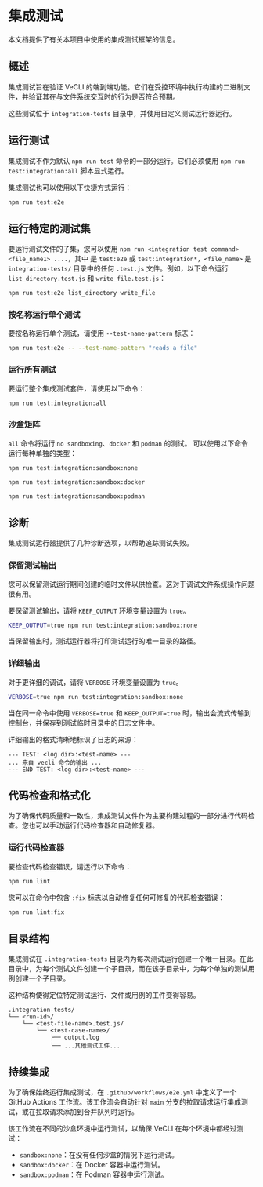 # 集成测试

本文档提供了有关本项目中使用的集成测试框架的信息。

## 概述

集成测试旨在验证 VeCLI 的端到端功能。它们在受控环境中执行构建的二进制文件，并验证其在与文件系统交互时的行为是否符合预期。

这些测试位于 `integration-tests` 目录中，并使用自定义测试运行器运行。

## 运行测试

集成测试不作为默认 `npm run test` 命令的一部分运行。它们必须使用 `npm run test:integration:all` 脚本显式运行。

集成测试也可以使用以下快捷方式运行：

```bash
npm run test:e2e
```

## 运行特定的测试集

要运行测试文件的子集，您可以使用 `npm run <integration test command> <file_name1> ....`，其中 <integration test command> 是 `test:e2e` 或 `test:integration*`，`<file_name>` 是 `integration-tests/` 目录中的任何 `.test.js` 文件。例如，以下命令运行 `list_directory.test.js` 和 `write_file.test.js`：

```bash
npm run test:e2e list_directory write_file
```

### 按名称运行单个测试

要按名称运行单个测试，请使用 `--test-name-pattern` 标志：

```bash
npm run test:e2e -- --test-name-pattern "reads a file"
```

### 运行所有测试

要运行整个集成测试套件，请使用以下命令：

```bash
npm run test:integration:all
```

### 沙盒矩阵

`all` 命令将运行 `no sandboxing`、`docker` 和 `podman` 的测试。
可以使用以下命令运行每种单独的类型：

```bash
npm run test:integration:sandbox:none
```

```bash
npm run test:integration:sandbox:docker
```

```bash
npm run test:integration:sandbox:podman
```

## 诊断

集成测试运行器提供了几种诊断选项，以帮助追踪测试失败。

### 保留测试输出

您可以保留测试运行期间创建的临时文件以供检查。这对于调试文件系统操作问题很有用。

要保留测试输出，请将 `KEEP_OUTPUT` 环境变量设置为 `true`。

```bash
KEEP_OUTPUT=true npm run test:integration:sandbox:none
```

当保留输出时，测试运行器将打印测试运行的唯一目录的路径。

### 详细输出

对于更详细的调试，请将 `VERBOSE` 环境变量设置为 `true`。

```bash
VERBOSE=true npm run test:integration:sandbox:none
```

当在同一命令中使用 `VERBOSE=true` 和 `KEEP_OUTPUT=true` 时，输出会流式传输到控制台，并保存到测试临时目录中的日志文件中。

详细输出的格式清晰地标识了日志的来源：

```
--- TEST: <log dir>:<test-name> ---
... 来自 vecli 命令的输出 ...
--- END TEST: <log dir>:<test-name> ---
```

## 代码检查和格式化

为了确保代码质量和一致性，集成测试文件作为主要构建过程的一部分进行代码检查。您也可以手动运行代码检查器和自动修复器。

### 运行代码检查器

要检查代码检查错误，请运行以下命令：

```bash
npm run lint
```

您可以在命令中包含 `:fix` 标志以自动修复任何可修复的代码检查错误：

```bash
npm run lint:fix
```

## 目录结构

集成测试在 `.integration-tests` 目录内为每次测试运行创建一个唯一目录。在此目录中，为每个测试文件创建一个子目录，而在该子目录中，为每个单独的测试用例创建一个子目录。

这种结构使得定位特定测试运行、文件或用例的工件变得容易。

```
.integration-tests/
└── <run-id>/
    └── <test-file-name>.test.js/
        └── <test-case-name>/
            ├── output.log
            └── ...其他测试工件...
```

## 持续集成

为了确保始终运行集成测试，在 `.github/workflows/e2e.yml` 中定义了一个 GitHub Actions 工作流。该工作流会自动针对 `main` 分支的拉取请求运行集成测试，或在拉取请求添加到合并队列时运行。

该工作流在不同的沙盒环境中运行测试，以确保 VeCLI 在每个环境中都经过测试：

- `sandbox:none`：在没有任何沙盒的情况下运行测试。
- `sandbox:docker`：在 Docker 容器中运行测试。
- `sandbox:podman`：在 Podman 容器中运行测试。